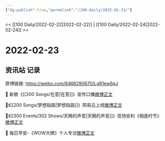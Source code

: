 ```yaml
---
{"dg-publish":true,"permalink":"/100-daily/2022-02-23/"}
---
```



<< [[100 Daily/2022-02-22\|2022-02-22]] | [[100 Daily/2022-02-24\|2022-02-24]] >>

# 2022-02-23

## 资讯站 记录

原博链接: https://weibo.com/6466290670/LgR1ew6qJ

🌟 新歌《[[200 Songs/在意\|在意]]》宣传口播[微博正文](https://m.weibo.cn/6466290670/4740066284670954)

🌟《[[200 Songs/梦想指路\|梦想指路]]》网易云上线[微博正文](https://m.weibo.cn/6466290670/4740000752861231)

🌟《[[300 Events/302 Shows/天赐的声音\|天赐的声音]]》现场安利《相逢时节》[微博正文](https://m.weibo.cn/6466290670/4740074614818127)

🌟 每日早安-《WOW大牌》个人专访[微博正文](https://m.weibo.cn/6466290670/4739948780978980)
